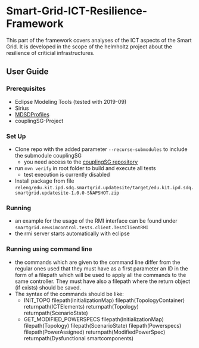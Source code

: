 # Smart-Grid-ICT-Resilience-Framework
This part of the framework covers analyses of the ICT aspects of the Smart Grid. It is developed in the scope of the helmholtz project about the resilience of criticial infrastructures.

## User Guide

### Prerequisites
* Eclipse Modeling Tools (tested with 2019-09)
* Sirius
* [MDSDProfiles](https://sdqweb.ipd.kit.edu/wiki/MDSDProfiles)
* couplingSG-Project


### Set Up
* Clone repo with the added parameter `--recurse-submodules` to include the submodule couplingSG
    * you need access to the [couplingSG repository](https://git.scc.kit.edu/hgf-sg-coupling/couplingSG)
* run `mvn verify` in root folder to build and execute all tests 
    * test execution is currently disabled
* Install package from file `releng/edu.kit.ipd.sdq.smartgrid.updatesite/target/edu.kit.ipd.sdq.smartgrid.updatesite-1.0.0-SNAPSHOT.zip`

### Running
* an example for the usage of the RMI interface can be found under `smartgrid.newsimcontrol.tests.client.TestClientRMI`
* the rmi server starts automatically with eclipse

### Running using command line
* the commands which are given to the command line differ from the regular ones used that they must have as a first parameter an ID in the form of a filepath which will be used to apply all the commands to the same controller. They must have also a filepath where the return object (if exists) should be saved.
* The syntax of the commands should be like:
    * INIT_TOPO   filepath(InitializationMap)   filepath(TopologyContainer)   returnpath(ICTElements) returnpath(Topology) returnpath(ScenarioState)
    * GET_MODIFIED_POWERSPECS   filepath(InitializationMap)   filepath(Topology) filepath(ScenarioState)  filepath(Powerspecs)   filepath(PowerAssigned)   returnpath(ModifiedPowerSpec)   returnpath(Dysfunctional smartcomponents)

